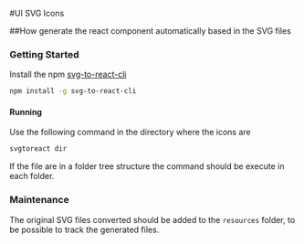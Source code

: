 #UI SVG Icons

##How generate the react component automatically based in the SVG files
 
### Getting Started
Install the npm [svg-to-react-cli](https://www.npmjs.com/package/svg-to-react-cli)

```bash
npm install -g svg-to-react-cli
```

#### Running

Use the following command in the directory where the icons are 

```bash
svgtoreact dir
```

If the file are in a folder tree structure the command should be execute in each folder.

### Maintenance
The original SVG files converted should be added to the `resources` folder, to be possible to track the generated files.